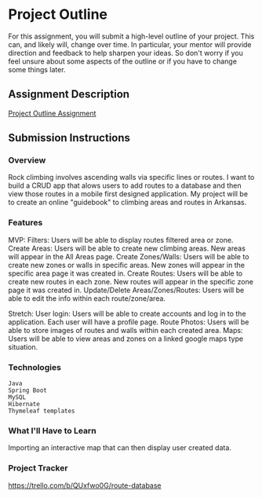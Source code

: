 # Project Outline
For this assignment, you will submit a high-level outline of your project. This can, and likely will, change over time. In particular, your mentor will provide direction and feedback to help sharpen your ideas. So don't worry if you feel unsure about some aspects of the outline or if you have to change some things later.

## Assignment Description
[Project Outline Assignment](https://education.launchcode.org/liftoff/modules/assignments/project-outline)

## Submission Instructions

### Overview

  Rock climbing involves ascending walls via specific lines or routes. I want to build a CRUD app that alows users to add routes to a database and then view those routes in a mobile first designed application. My project will be to create an online "guidebook" to climbing areas and routes in Arkansas.
  
### Features

MVP:
    Filters: Users will be able to display routes filtered area or zone.
    Create Areas: Users will be able to create new climbing areas. New areas will appear in the All Areas page.
    Create Zones/Walls: Users will be able to create new zones or walls in specific areas. New zones will appear in the specific area page it was created in.
    Create Routes: Users will be able to create new routes in each zone. New routes will appear in the specific zone page it was created in.
    Update/Delete Areas/Zones/Routes: Users will be able to edit the info within each route/zone/area.
   
Stretch: 
    User login: Users will be able to create accounts and log in to the application. Each user will have a profile page.
    Route Photos: Users will be able to store images of routes and walls within each created area.
    Maps: Users will be able to view areas and zones on a linked google maps type situation. 
    
### Technologies

    Java
    Spring Boot
    MySQL
    Hibernate
    Thymeleaf templates

### What I'll Have to Learn

Importing an interactive map that can then display user created data.

### Project Tracker
https://trello.com/b/QUxfwo0G/route-database
